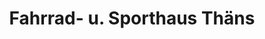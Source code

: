 ---
title: "Fahrrad- u. Sporthaus Thäns"
url: /rheinsberg/fahrrad-u-sporthaus-thaens/
shop: Fahrrad
---